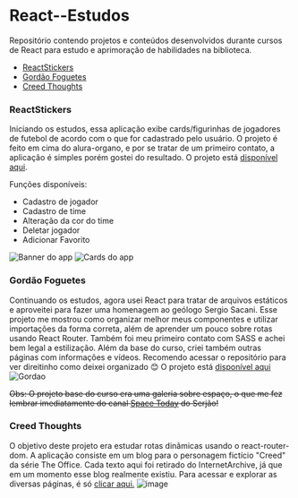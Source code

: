 # React--Estudos
Repositório contendo projetos e conteúdos desenvolvidos durante cursos de React para estudo e aprimoração de  habilidades na biblioteca.

- [ReactStickers](#reactstickers)
- [Gordão Foguetes](#gordão-foguetes)
- [Creed Thoughts](#creed-thoughts)

### ReactStickers
Iniciando os estudos, essa aplicação exibe cards/figurinhas de jogadores de futebol de acordo com o que for cadastrado pelo usuário. O projeto é feito em cima do alura-organo, e por se tratar de um primeiro contato, a aplicação é simples porém gostei do resultado. 
O projeto está [disponível aqui](https://alan-organo.vercel.app). 

Funções disponíveis:
- Cadastro de jogador
- Cadastro de time
- Alteração da cor do time
- Deletar jogador
- Adicionar Favorito

![Banner do app](https://user-images.githubusercontent.com/17684918/256535412-33ba92fa-efa3-4e88-89ea-2990308c44b6.png)
![Cards do app](https://user-images.githubusercontent.com/17684918/256535390-67d622f9-ea3f-40f1-a5cb-4f4dd2f72bfc.png)

### Gordão Foguetes
Continuando os estudos, agora usei React para tratar de arquivos estáticos e aproveitei para fazer uma homenagem ao geólogo Sergio Sacani. Esse projeto me mostrou como organizar melhor meus componentes e utilizar importações da forma correta, além de aprender um pouco sobre rotas usando React Router. Também foi meu primeiro contato com SASS e achei bem legal a estilização. Além da base do curso, criei também outras páginas com informações e vídeos.
Recomendo acessar o repositório para ver direitinho como deixei organizado 😊 O projeto está [disponível aqui](https://gordao-foguetes.vercel.app)
![Gordao](https://github.com/alan004/React--Estudos/assets/17684918/2628dfc7-9843-4c82-a109-44c2f862dd52)

<s>Obs: O projeto base do curso era uma galeria sobre espaço, o que me fez lembrar imediatamente do canal [Space Today](https://www.youtube.com/channel/UC_Fk7hHbl7vv_7K8tYqJd5A) do Serjão!</s>

### Creed Thoughts
O objetivo deste projeto era estudar rotas dinâmicas usando o react-router-dom. A aplicação consiste em um blog para o personagem fictício "Creed" da série The Office. Cada texto aqui foi retirado do InternetArchive, já que em um momento esse blog realmente existiu. Para acessar e explorar as diversas páginas, é só [clicar aqui.](creedthoughts.vercel.app)
![image](https://github.com/alan004/React--Estudos/assets/17684918/fcfd8bde-109a-46cd-b7bc-10ba2d338822)
